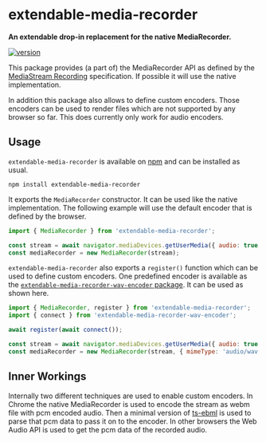 # extendable-media-recorder

**An extendable drop-in replacement for the native MediaRecorder.**

[![version](https://img.shields.io/npm/v/extendable-media-recorder.svg?style=flat-square)](https://www.npmjs.com/package/extendable-media-recorder)

This package provides (a part of) the MediaRecorder API as defined by the [MediaStream Recording](https://w3c.github.io/mediacapture-record) specification. If possible it will use the native implementation.

In addition this package also allows to define custom encoders. Those encoders can be used to render files which are not supported by any browser so far. This does currently only work for audio encoders.

## Usage

`extendable-media-recorder` is available on [npm](https://www.npmjs.com/package/extendable-media-recorder) and can be installed as usual.

```shell
npm install extendable-media-recorder
```

It exports the `MediaRecorder` constructor. It can be used like the native implementation. The following example will use the default encoder that is defined by the browser.

```js
import { MediaRecorder } from 'extendable-media-recorder';

const stream = await navigator.mediaDevices.getUserMedia({ audio: true });
const mediaRecorder = new MediaRecorder(stream);
```

`extendable-media-recorder` also exports a `register()` function which can be used to define custom encoders. One predefined encoder is available as the [`extendable-media-recorder-wav-encoder` package](https://github.com/chrisguttandin/extendable-media-recorder-wav-encoder). It can be used as shown here.

```js
import { MediaRecorder, register } from 'extendable-media-recorder';
import { connect } from 'extendable-media-recorder-wav-encoder';

await register(await connect());

const stream = await navigator.mediaDevices.getUserMedia({ audio: true });
const mediaRecorder = new MediaRecorder(stream, { mimeType: 'audio/wav' });
```

## Inner Workings

Internally two different techniques are used to enable custom encoders. In Chrome the native MediaRecorder is used to encode the stream as webm file with pcm encoded audio. Then a minimal version of [ts-ebml](https://github.com/legokichi/ts-ebml) is used to parse that pcm data to pass it on to the encoder. In other browsers the Web Audio API is used to get the pcm data of the recorded audio.

